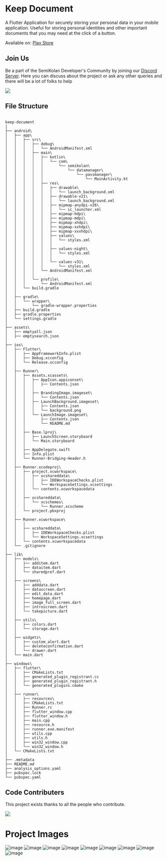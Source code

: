 # Keep Document

A Flutter Application for securely storing your personal data in your mobile application. Useful for storing personal identities and other important documents that you may need at the click of a button.

Available on: [Play Store](https://play.google.com/store/apps/details?id=com.semikolan.datamanager.passmanager)


## Join Us

Be a part of the SemiKolan Developer's Community by joining our [Discord Server](https://discord.semikolan.co). Here you can discuss about the project or ask any other queries and there will be a lot of folks to help

[![](https://img.shields.io/discord/849036512045039637?color=5865F2&logo=Discord&style=flat-square)](https://discord.semikolan.co)

## File Structure

```

keep-document
│
├── android\
│   ├── app\
│   │   ├── src\
│   │   │   ├── debug\
│   │   │   │   └── AndroidManifest.xml
│   │   │   ├── main\
│   │   │   │   ├── kotlin\
│   │   │   │   │   └── com\
│   │   │   │   │       └── semikolan\
│   │   │   │   │           └── datamanager\
│   │   │   │   │               └── passmanager\
│   │   │   │   │                   └── MainActivity.kt
│   │   │   │   ├── res\
│   │   │   │   │   ├── drawable\
│   │   │   │   │   │   └── launch_background.xml
│   │   │   │   │   ├── drawable-v21\
│   │   │   │   │   │   └── launch_background.xml
│   │   │   │   │   ├── mipmap-anydpi-v26\
│   │   │   │   │   │   └── ic_launcher.xml
│   │   │   │   │   ├── mipmap-hdpi\
│   │   │   │   │   ├── mipmap-mdpi\
│   │   │   │   │   ├── mipmap-xhdpi\
│   │   │   │   │   ├── mipmap-xxhdpi\
│   │   │   │   │   ├── mipmap-xxxhdpi\
│   │   │   │   │   ├── values\
│   │   │   │   │   │   └── styles.xml
│   │   │   │   │   │
│   │   │   │   │   ├── values-night\
│   │   │   │   │   │   └── styles.xml
│   │   │   │   │   │
│   │   │   │   │   └── values-v31\
│   │   │   │   │       └── styles.xml
│   │   │   │   └── AndroidManifest.xml
│   │   │   │
│   │   │   └── profile\
│   │   │       └── AndroidManifest.xml
│   │   └── build.gradle
│   │
│   ├── gradle\
│   │   └── wrapper\
│   │       └── gradle-wrapper.properties
│   ├── build.gradle
│   ├── gradle.properties
│   └── settings.gradle
│
├── assets\
│   ├── emptyall.json
│   ├── emptysearch.json
│
├── ios\
│   ├── Flutter\
│   │   ├── AppFrameworkInfo.plist
│   │   ├── Debug.xcconfig
│   │   └── Release.xcconfig
│   │
│   ├── Runner\
│   │   ├── Assets.xcassets\
│   │   │   ├── AppIcon.appiconset\
│   │   │   │   ├── Contents.json
│   │   │   │
│   │   │   ├── BrandingImage.imageset\
│   │   │   │   └── Contents.json
│   │   │   ├── LaunchBackground.imageset\
│   │   │   │   ├── Contents.json
│   │   │   │   └── background.png
│   │   │   └── LaunchImage.imageset\
│   │   │       ├── Contents.json
│   │   │       └── README.md
│   │   │
│   │   ├── Base.lproj\
│   │   │   ├── LaunchScreen.storyboard
│   │   │   └── Main.storyboard
│   │   │
│   │   ├── AppDelegate.swift
│   │   ├── Info.plist
│   │   └── Runner-Bridging-Header.h
│   │
│   ├── Runner.xcodeproj\
│   │   ├── project.xcworkspace\
│   │   │   ├── xcshareddata\
│   │   │   │   ├── IDEWorkspaceChecks.plist
│   │   │   │   └── WorkspaceSettings.xcsettings
│   │   │   └── contents.xcworkspacedata
│   │   │
│   │   ├── xcshareddata\
│   │   │   └── xcschemes\
│   │   │       └── Runner.xcscheme
│   │   └── project.pbxproj
│   │
│   ├── Runner.xcworkspace\
│   │   │
│   │   ├── xcshareddata\
│   │   │   ├── IDEWorkspaceChecks.plist
│   │   │   └── WorkspaceSettings.xcsettings
│   │   └── contents.xcworkspacedata
│   └── .gitignore
│
├── lib\
│   ├── models\
│   │   ├── additem.dart
│   │   ├── dataitem.dart
│   │   └── sharedpref.dart
│   │
│   ├── screens\
│   │   ├── adddata.dart
│   │   ├── datascreen.dart
│   │   ├── edit_data.dart
│   │   ├── homepage.dart
│   │   ├── image_full_screen.dart
│   │   ├── introscreen.dart
│   │   └── takepicture.dart
│   │
│   ├── utils\
│   │   ├── colors.dart
│   │   └── storage.dart
│   │
│   ├── widgets\
│   │   ├── custom_alert.dart
│   │   ├── deleteconfirmation.dart
│   │   └── drawer.dart
│   └── main.dart
│
├── windows\
│   ├── flutter\
│   │   ├── CMakeLists.txt
│   │   ├── generated_plugin_registrant.cc
│   │   ├── generated_plugin_registrant.h
│   │   └── generated_plugins.cmake
│   │
│   ├── runner\
│   │   ├── resources\
│   │   ├── CMakeLists.txt
│   │   ├── Runner.rc
│   │   ├── flutter_window.cpp
│   │   ├── flutter_window.h
│   │   ├── main.cpp
│   │   ├── resource.h
│   │   ├── runner.exe.manifest
│   │   ├── utils.cpp
│   │   ├── utils.h
│   │   ├── win32_window.cpp
│   │   └── win32_window.h
│   └── CMakeLists.txt
│
├── .metadata
├── README.md
├── analysis_options.yaml
├── pubspec.lock
└── pubspec.yaml
```


## Code Contributers

This project exists thanks to all the people who contribute.

<a href="https://github.com/semikolan-co/keep-document/graphs/contributors">
  <img src="https://contrib.rocks/image?repo=semikolan-co/keep-document" />
</a>

# Project Images
![image](https://user-images.githubusercontent.com/76143659/195167923-f3428767-ed9c-4e2e-bc61-7eb1868d7818.png)
![image](https://user-images.githubusercontent.com/76143659/195167947-e1aede55-9865-487e-9784-a201475b55df.png)
![image](https://user-images.githubusercontent.com/76143659/195167969-cfcc0230-1935-4bae-8010-f822b7419e7b.png)
![image](https://user-images.githubusercontent.com/76143659/195167982-0cda4bf1-a7ff-4c05-a0fe-c85cf0c84e82.png)
![image](https://user-images.githubusercontent.com/76143659/195167999-ded2c84f-c3de-4e55-9def-4d3b45051a12.png)
![image](https://user-images.githubusercontent.com/76143659/195168017-7aca0396-4b98-4abe-b790-dde28e788ace.png)
![image](https://user-images.githubusercontent.com/76143659/195168029-5443c166-e8ec-47bd-b37f-1bc61713654c.png)
![image](https://user-images.githubusercontent.com/76143659/195168036-6d71bb24-1c19-47d6-8163-4ee50472ba1b.png)
![image](https://user-images.githubusercontent.com/76143659/195168040-84acacb6-b00e-4caf-b3d5-6b74aea3d15d.png)
